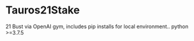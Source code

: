 # Tauros21Stake
21 Bust via OpenAI gym, includes pip installs for local environment.. python >=3.7.5
